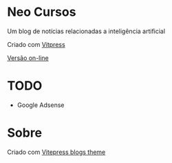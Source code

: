 # Neo Cursos

Um blog de notícias relacionadas a inteligência artificial

Criado com [Vitpress](https://vitepress.dev/)

[Versão on-line](https://giseldo.github.io/blog/)

# TODO

- Google Adsense

# Sobre

Criado com [Vitepress blogs theme](https://chunge16.github.io/vitepress-blogs-theme/)
